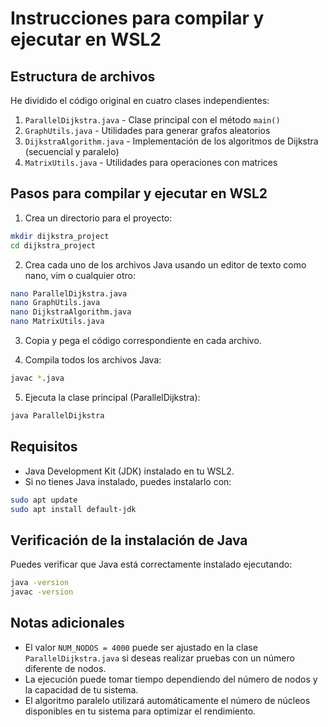 # Instrucciones para compilar y ejecutar en WSL2

## Estructura de archivos
He dividido el código original en cuatro clases independientes:

1. `ParallelDijkstra.java` - Clase principal con el método `main()`
2. `GraphUtils.java` - Utilidades para generar grafos aleatorios
3. `DijkstraAlgorithm.java` - Implementación de los algoritmos de Dijkstra (secuencial y paralelo)
4. `MatrixUtils.java` - Utilidades para operaciones con matrices

## Pasos para compilar y ejecutar en WSL2

1. Crea un directorio para el proyecto:
```bash
mkdir dijkstra_project
cd dijkstra_project
```

2. Crea cada uno de los archivos Java usando un editor de texto como nano, vim o cualquier otro:
```bash
nano ParallelDijkstra.java
nano GraphUtils.java
nano DijkstraAlgorithm.java
nano MatrixUtils.java
```

3. Copia y pega el código correspondiente en cada archivo.

4. Compila todos los archivos Java:
```bash
javac *.java
```

5. Ejecuta la clase principal (ParallelDijkstra):
```bash
java ParallelDijkstra
```

## Requisitos
- Java Development Kit (JDK) instalado en tu WSL2.
- Si no tienes Java instalado, puedes instalarlo con:
```bash
sudo apt update
sudo apt install default-jdk
```

## Verificación de la instalación de Java
Puedes verificar que Java está correctamente instalado ejecutando:
```bash
java -version
javac -version
```

## Notas adicionales
- El valor `NUM_NODOS = 4000` puede ser ajustado en la clase `ParallelDijkstra.java` si deseas realizar pruebas con un número diferente de nodos.
- La ejecución puede tomar tiempo dependiendo del número de nodos y la capacidad de tu sistema.
- El algoritmo paralelo utilizará automáticamente el número de núcleos disponibles en tu sistema para optimizar el rendimiento.